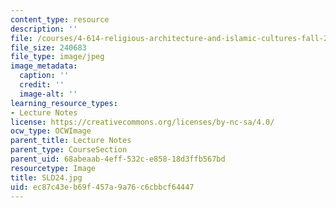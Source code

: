 ```yaml
---
content_type: resource
description: ''
file: /courses/4-614-religious-architecture-and-islamic-cultures-fall-2002/ec87c43eb69f457a9a76c6cbbcf64447_SLD24.jpg
file_size: 240683
file_type: image/jpeg
image_metadata:
  caption: ''
  credit: ''
  image-alt: ''
learning_resource_types:
- Lecture Notes
license: https://creativecommons.org/licenses/by-nc-sa/4.0/
ocw_type: OCWImage
parent_title: Lecture Notes
parent_type: CourseSection
parent_uid: 68abeaab-4eff-532c-e858-18d3ffb567bd
resourcetype: Image
title: SLD24.jpg
uid: ec87c43e-b69f-457a-9a76-c6cbbcf64447
---
```

